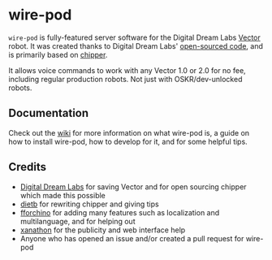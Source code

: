 # wire-pod

`wire-pod` is fully-featured server software for the Digital Dream Labs [Vector](https://www.digitaldreamlabs.com/pages/meet-vector) robot. It was created thanks to Digital Dream Labs' [open-sourced code](https://github.com/digital-dream-labs), and is primarily based on [chipper](https://github.com/digital-dream-labs/chipper).

It allows voice commands to work with any Vector 1.0 or 2.0 for no fee, including regular production robots. Not just with OSKR/dev-unlocked robots.

## Documentation

Check out the [wiki](https://github.com/kirillgrishin-tech/wire-pod/wiki) for more information on what wire-pod is, a guide on how to install wire-pod, how to develop for it, and for some helpful tips.

## Credits

- [Digital Dream Labs](https://github.com/digital-dream-labs) for saving Vector and for open sourcing chipper which made this possible
- [dietb](https://github.com/dietb) for rewriting chipper and giving tips
- [fforchino](https://github.com/fforchino) for adding many features such as localization and multilanguage, and for helping out
- [xanathon](https://github.com/xanathon) for the publicity and web interface help
- Anyone who has opened an issue and/or created a pull request for wire-pod
